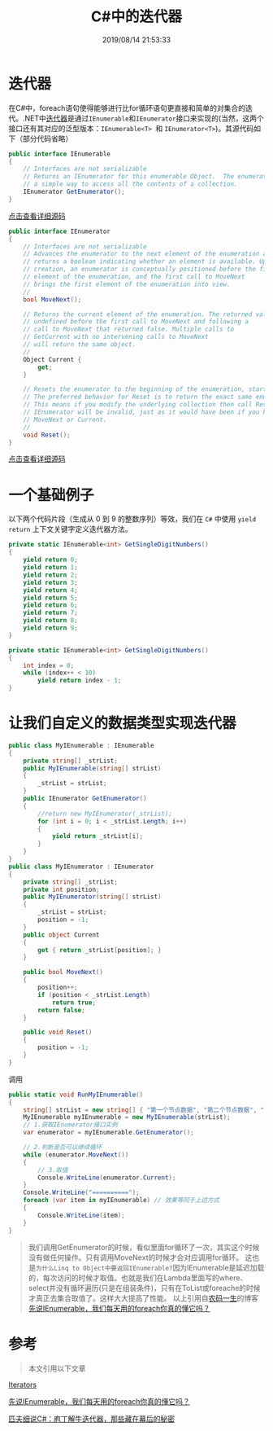 ﻿---
title: C#中的迭代器
categories: C#
comments: true
date: 2019/08/14 21:53:33
updated: 2019/08/14 21:53:33
tags:
    - C#
    - 迭代器
---

# 迭代器
在C#中，foreach语句使得能够进行比for循环语句更直接和简单的对集合的迭代。.NET中[迭代器](https://baike.baidu.com/item/%E8%BF%AD%E4%BB%A3%E5%99%A8/3803342?fr=aladdin)是通过`IEnumerable`和`IEnumerator`接口来实现的(当然，这两个接口还有其对应的泛型版本：`IEnumerable<T> `和 `IEnumerator<T>`)。其源代码如下（部分代码省略）

```csharp
public interface IEnumerable
{
    // Interfaces are not serializable
    // Returns an IEnumerator for this enumerable Object.  The enumerator provides
    // a simple way to access all the contents of a collection.
    IEnumerator GetEnumerator();
}
```
[点击查看详细源码](https://referencesource.microsoft.com/#q=IEnumerable)

```csharp
public interface IEnumerator
{
    // Interfaces are not serializable
    // Advances the enumerator to the next element of the enumeration and
    // returns a boolean indicating whether an element is available. Upon
    // creation, an enumerator is conceptually positioned before the first
    // element of the enumeration, and the first call to MoveNext 
    // brings the first element of the enumeration into view.
    // 
    bool MoveNext();

    // Returns the current element of the enumeration. The returned value is
    // undefined before the first call to MoveNext and following a
    // call to MoveNext that returned false. Multiple calls to
    // GetCurrent with no intervening calls to MoveNext 
    // will return the same object.
    // 
    Object Current {
        get; 
    }

    // Resets the enumerator to the beginning of the enumeration, starting over.
    // The preferred behavior for Reset is to return the exact same enumeration.
    // This means if you modify the underlying collection then call Reset, your
    // IEnumerator will be invalid, just as it would have been if you had called
    // MoveNext or Current.
    //
    void Reset();
}
```
[点击查看详细源码](https://referencesource.microsoft.com/#q=IEnumerator)

# 一个基础例子
以下两个代码片段（生成从 0 到 9 的整数序列）等效，我们在 `C#` 中使用 `yield return` 上下文关键字定义迭代器方法。
```csharp
private static IEnumerable<int> GetSingleDigitNumbers()
{
    yield return 0;
    yield return 1;
    yield return 2;
    yield return 3;
    yield return 4;
    yield return 5;
    yield return 6;
    yield return 7;
    yield return 8;
    yield return 9;
}
```
```csharp
private static IEnumerable<int> GetSingleDigitNumbers()
{
    int index = 0;
    while (index++ < 10)
        yield return index - 1;
}
```

# 让我们自定义的数据类型实现迭代器
```csharp
public class MyIEnumerable : IEnumerable
{
    private string[] _strList;
    public MyIEnumerable(string[] strList)
    {
        _strList = strList;
    }
    public IEnumerator GetEnumerator()
    {
        //return new MyIEnumerator(_strList);
        for (int i = 0; i < _strList.Length; i++)
        {
            yield return _strList[i];
        }
    }
}
public class MyIEnumerator : IEnumerator
{
    private string[] _strList;
    private int position;
    public MyIEnumerator(string[] strList)
    {
        _strList = strList;
        position = -1;
    }
    public object Current
    {
        get { return _strList[position]; }
    }

    public bool MoveNext()
    {
        position++;
        if (position < _strList.Length)
            return true;
        return false;
    }

    public void Reset()
    {
        position = -1;
    }
}
```

调用
```csharp
public static void RunMyIEnumerable()
{
    string[] strList = new string[] { "第一个节点数据", "第二个节点数据", "第三个节点数据" };
    MyIEnumerable myIEnumerable = new MyIEnumerable(strList);
    // 1.获取IEnumerator接口实例
    var enumerator = myIEnumerable.GetEnumerator();

    // 2.判断是否可以继续循环
    while (enumerator.MoveNext())
    {
        // 3.取值
        Console.WriteLine(enumerator.Current);
    }
    Console.WriteLine("==========");
    foreach (var item in myIEnumerable) // 效果等同于上述方式
    {
        Console.WriteLine(item);
    }
}
```
> 我们调用GetEnumerator的时候，看似里面for循环了一次，其实这个时候没有做任何操作。只有调用MoveNext的时候才会对应调用for循环。
> 这也是`为什么Linq to Object中要返回IEnumerable?`因为IEnumerable是延迟加载的，每次访问的时候才取值。也就是我们在Lambda里面写的where、select并没有循环遍历(只是在组装条件)，只有在ToList或foreache的时候才真正去集合取值了。这样大大提高了性能。
以上引用自[农码一生](https://www.cnblogs.com/zhaopei)的博客[先说IEnumerable，我们每天用的foreach你真的懂它吗？](https://www.cnblogs.com/zhaopei/p/5769782.html)

# 参考
> 本文引用以下文章

[Iterators](https://docs.microsoft.com/zh-cn/dotnet/csharp/iterators)

[先说IEnumerable，我们每天用的foreach你真的懂它吗？](https://www.cnblogs.com/zhaopei/p/5769782.html)

[匹夫细说C#：庖丁解牛迭代器，那些藏在幕后的秘密](https://www.cnblogs.com/murongxiaopifu/p/4437432.html)
